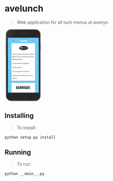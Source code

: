 # avelunch
> Web application for all luch menus at avenyn

<img src='avelunch.png' width='120px'/>

## Installing
> To install:

    python setup.py install

## Running
> To run:

    python __main__.py
